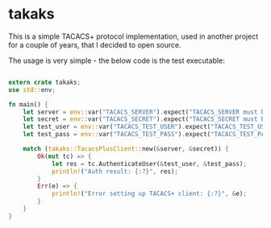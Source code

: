 # takaks
This is a simple TACACS+ protocol implementation, used in another project for a couple of years,
that I decided to open source.

The usage is very simple - the below code is the test executable:


```rust

extern crate takaks;
use std::env;

fn main() {
    let server = env::var("TACACS_SERVER").expect("TACACS_SERVER must be set");
    let secret = env::var("TACACS_SECRET").expect("TACACS_SECRET must be set");
    let test_user = env::var("TACACS_TEST_USER").expect("TACACS_TEST_USER must be set");
    let test_pass = env::var("TACACS_TEST_PASS").expect("TACACS_TEST_PASS must be set");

    match (takaks::TacacsPlusClient::new(&server, &secret)) {
        Ok(mut tc) => {
            let res = tc.AuthenticateUser(&test_user, &test_pass);
            println!("Auth result: {:?}", res);
        }
        Err(e) => {
            println!("Error setting up TACACS+ client: {:?}", &e);
        }
    }
}


```
